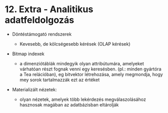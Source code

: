 # 12. Extra - Analitikus adatfeldolgozás

- Döntéstámogató rendszerek
  - Kevesebb, de kölcségesebb kérések (OLAP kérések)

- Bitmap indexek
  - a dimenziótáblák mindegyik olyan attribútumára, amelyeket várhatóan részt fognak venni egy keresésben. (pl.: minden gyártóra a Tea relációban),
  eg bitvektor létrehozása, amely megmondja, hogy mey sorok tartalmazzák ezt az értéket

- Materializált nézetek:
  - olyan nézetek, amelyek több lekérdezés megválaszolásához hasznosak magában az adatbázisban eltárolják
